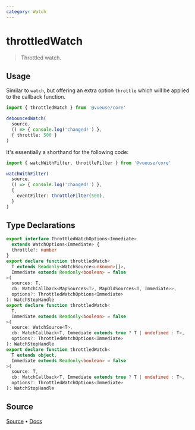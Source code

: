 ```yaml
---
category: Watch
---
```


# throttledWatch

> Throttled watch.

## Usage

Similar to `watch`, but offering an extra option `throttle` which will be applied to the callback function.

```ts
import { throttledWatch } from '@vueuse/core'

debouncedWatch(
  source,
  () => { console.log('changed!') },
  { throttle: 500 }
)
```

It's essentially a shorthand for the following code:

```ts
import { watchWithFilter, throttleFilter } from '@vueuse/core'

watchWithFilter(
  source,
  () => { console.log('changed!') },
  {
    eventFilter: throttleFilter(500),
  }
)
```


<!--FOOTER_STARTS-->
## Type Declarations

```typescript
export interface ThrottledWatchOptions<Immediate>
  extends WatchOptions<Immediate> {
  throttle?: number
}
export declare function throttledWatch<
  T extends Readonly<WatchSource<unknown>[]>,
  Immediate extends Readonly<boolean> = false
>(
  sources: T,
  cb: WatchCallback<MapSources<T>, MapOldSources<T, Immediate>>,
  options?: ThrottledWatchOptions<Immediate>
): WatchStopHandle
export declare function throttledWatch<
  T,
  Immediate extends Readonly<boolean> = false
>(
  source: WatchSource<T>,
  cb: WatchCallback<T, Immediate extends true ? T | undefined : T>,
  options?: ThrottledWatchOptions<Immediate>
): WatchStopHandle
export declare function throttledWatch<
  T extends object,
  Immediate extends Readonly<boolean> = false
>(
  source: T,
  cb: WatchCallback<T, Immediate extends true ? T | undefined : T>,
  options?: ThrottledWatchOptions<Immediate>
): WatchStopHandle
```

## Source

[Source](https://github.com/vueuse/vueuse/blob/master/packages/shared/throttledWatch/index.ts) • [Docs](https://github.com/vueuse/vueuse/blob/master/packages/shared/throttledWatch/index.md)


<!--FOOTER_ENDS-->
